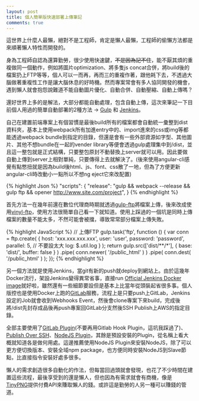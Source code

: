 ```yaml
---
layout: post
title: 個人簡單版快速部署上傳筆記
comments: true
---
```


這世界上什麼人最懶，絕對不是工程師，肯定是懶人最懶，工程師的偷懶方法都是來順著懶人特性而開發的。

身為工程師自認為還算勤勞，很少使用快速鍵，~~不是因為記不住~~，能不厭其煩的重複做同一個動作，例如將圖片optimization、將多隻js concat合併，將build後的檔案扔上FTP等等，個人可以一而再，再而三的重複作著，跟他耗下去，不透過大腦做著重複性工作是讓大腦休息的好時機。然而專案常會有多人協同開發的機會，遇到懶人就會抱怨說難道不能自動圖片優化、自動合併、自動壓縮、自動上傳嗎？

還好世界上多的是解法，大部分都能自動處理，包含自動上傳，這次來筆記一下目前個人用過的簡單自動部署的2種方法 -> <a href="http://gulpjs.com/" target="_blank">Gulp</a> 和 <a href="https://jenkins.io/" target="_blank">Jenkins</a>。

自己在建置前端專案上有個習慣是最後build所有的檔案都會自動統一彙整到dist資料夾，基本上使用webpack所有加進entry中的、import進來的css或img等都能透過webpack bundle到指定的目錄，但還是會有一些外部資源如字型、其他圖片、其他不想bundle在一起的vender library等便會透過gulp處理集中到/dist，並且這一整包就是正式結構，只要整包原封不動替換上server就可以用。因此要做自動上傳到server上相對單純，只要傳得上去就解決了。(後來使用angular-cli感覺有點憋扭就是因為build後html、js、font、css散了一地，但為了方便更新angular-cli時改動小一點所以不想ng eject它來改配置)

{% highlight Json %}
  "scripts": {
    "release": "gulp && webpack --release && gulp ftp && opener http://www.site.com/project",
  }
{% endhighlight %}

首先方法一在幾年前還在數位代理商時期就透過<a href="https://github.com/sindresorhus/gulp-ftp" target="_blank">gulp-ftp</a>將檔案上傳，後來改成使用<a href="https://github.com/morris/vinyl-ftp" target="_blank">vinyl-ftp</a>，使用方法很簡單自己看一下就知道。使用上踩過的一個坑是同時上傳檔案的數量不能太多，不然可能會被擋，導致常常部分檔案上傳失敗。

{% highlight JavaScript %}
// 上傳FTP
gulp.task('ftp', function () {
  var conn = ftp.create( {
    host:     'xxx.xxx.xxx.xxx',
    user:     'user',
    password: 'password',
    parallel: 5,  // 不要設太大
    log:      $.util.log
  } );
  return gulp.src(['dist/**/*'], { base: 'dist/', buffer: false } )
    .pipe( conn.newer( '/public_html' ) )
    .pipe( conn.dest( '/public_html' ) );
});
{% endhighlight %}

另一個方法就是使用Jenkins，當git有新的push就deploy到網站上。由於這幾年Docker流行，架設Jenkins變得異常省事，直接run <a href="https://hub.docker.com/_/jenkins/" target="_blank">Official Jenkins Docker image</a>就好啦，雖然還有一些細節要設但是基本上比當年從頭裝起省很多事。個人版控也是使用Docker上跑的<a href="https://hub.docker.com/r/gitlab/gitlab-ce/" target="_blank">GitLab</a>服務，流程上是只要push上GitLab，Jenkins設定的Job就會收到Webhooks Event，然後會clone專案下來build，完成後將/dist先封存成品後再push專案回GitLab分支然後SSH Publish上AWS的指定目錄。

全部主要使用了<a href="https://wiki.jenkins-ci.org/display/JENKINS/GitLab+Plugin" target="_blank">GitLab Plugin</a>(不要再用Gitlab Hook Plugin，這坑我踩過了)、<a href="https://wiki.jenkins.io/display/JENKINS/Publish+Over+SSH+Plugin" target="_blank">Publish Over SSH</a>、<a href="https://wiki.jenkins.io/display/JENKINS/NodeJS+Plugin" target="_blank">NodeJS Plugin</a>，其餘是預設安裝的Plugin，從名稱上看大概就知道各是做何用處。這邊推薦使用NodeJS Plugin來安裝NodeJS，除了可以更方便切換版本、安裝全域npm package，也方便同時安裝NodeJS到Slave節點，比直接指令安裝好處多很多。

懶人的需求創造很多自動化的作法，但每當回過頭就會發現，也花了不少時間在建置這些流程，最後享受到的還是懶人，但也因為有需求就會有商機，像是<a href="https://tinypng.com/developers/reference/nodejs" target="_blank">TinyPNG</a>提供付費API來賺取懶人的錢。或許這是勤勞的人另一種可以賺錢的管道。